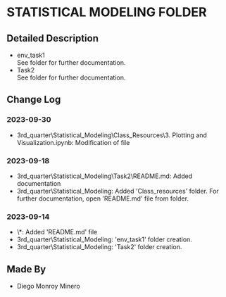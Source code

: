 # STATISTICAL MODELING FOLDER

## Detailed Description
* env_task1 <br> See folder for further documentation.
* Task2 <br> See folder for further documentation.

## Change Log
### 2023-09-30
- 3rd_quarter\Statistical_Modeling\Class_Resources\3. Plotting and Visualization.ipynb: Modification of file

### 2023-09-18
- 3rd_quarter\Statistical_Modeling\Task2\README.md: Added documentation
- 3rd_quarter\Statistical_Modeling: Added 'Class_resources' folder. For further documentation, open 'README.md' file from folder.

### 2023-09-14
- \\*: Added 'README.md' file
- 3rd_quarter\Statistical_Modeling\: 'env_task1' folder creation.
- 3rd_quarter\Statistical_Modeling\: 'Task2' folder creation.

## Made By
* Diego Monroy Minero